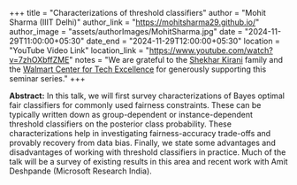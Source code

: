 +++
title = "Characterizations of threshold classifiers"
author = "Mohit Sharma (IIIT Delhi)"
author_link = "https://mohitsharma29.github.io/"
author_image = "assets/authorImages/MohitSharma.jpg"
date = "2024-11-29T11:00:00+05:30"
date_end = "2024-11-29T12:00:00+05:30"
location = "YouTube Video Link"
location_link = "https://www.youtube.com/watch?v=7zhOXbffZME"
notes = "We are grateful to the <a href = "https://www.accel.com/people/shekhar-kirani" target= "_blank">Shekhar Kirani</a> family and the <a href = "https://www.csa.iisc.ac.in/cfe-walmart/" target= "_blank">Walmart Center for Tech Excellence</a> for generously supporting this seminar series."
+++

<b>Abstract:</b>
In this talk, we will first survey characterizations of Bayes optimal fair classifiers for commonly used 
fairness constraints. These can be typically written down as group-dependent or instance-dependent threshold 
classifiers on the posterior class probability. These characterizations help in investigating fairness-accuracy 
trade-offs and provably recovery from data bias. Finally, we state some advantages and disadvantages of working 
with threshold classifiers in practice. Much of the talk will be a survey of existing results in this area and 
recent work with Amit Deshpande (Microsoft Research India).
